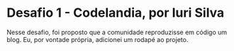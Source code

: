 # Desafio 1 - Codelandia, por Iuri Silva

Nesse desafio, foi proposto que a comunidade reproduzisse em código um blog. 
Eu, por vontade própria, adicionei um rodapé ao projeto.
